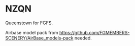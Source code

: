 # NZQN
Queenstown for FGFS.

Airbase model pack from https://github.com/FGMEMBERS-SCENERY/AirBase_models-pack needed.

